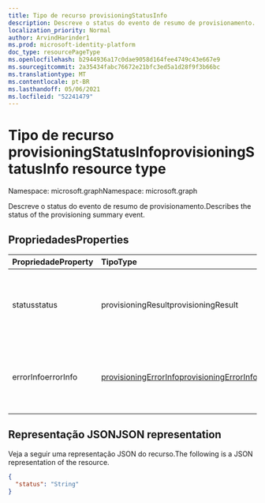 ```yaml
---
title: Tipo de recurso provisioningStatusInfo
description: Descreve o status do evento de resumo de provisionamento.
localization_priority: Normal
author: ArvindHarinder1
ms.prod: microsoft-identity-platform
doc_type: resourcePageType
ms.openlocfilehash: b2944936a17c0dae9058d164fee4749c43e667e9
ms.sourcegitcommit: 2a35434fabc76672e21bfc3ed5a1d28f9f3b66bc
ms.translationtype: MT
ms.contentlocale: pt-BR
ms.lasthandoff: 05/06/2021
ms.locfileid: "52241479"
---
```

# <a name="provisioningstatusinfo-resource-type"></a><span data-ttu-id="c99bd-103">Tipo de recurso provisioningStatusInfo</span><span class="sxs-lookup"><span data-stu-id="c99bd-103">provisioningStatusInfo resource type</span></span>

<span data-ttu-id="c99bd-104">Namespace: microsoft.graph</span><span class="sxs-lookup"><span data-stu-id="c99bd-104">Namespace: microsoft.graph</span></span>


<span data-ttu-id="c99bd-105">Descreve o status do evento de resumo de provisionamento.</span><span class="sxs-lookup"><span data-stu-id="c99bd-105">Describes the status of the provisioning summary event.</span></span> 

## <a name="properties"></a><span data-ttu-id="c99bd-106">Propriedades</span><span class="sxs-lookup"><span data-stu-id="c99bd-106">Properties</span></span>

| <span data-ttu-id="c99bd-107">Propriedade</span><span class="sxs-lookup"><span data-stu-id="c99bd-107">Property</span></span>     | <span data-ttu-id="c99bd-108">Tipo</span><span class="sxs-lookup"><span data-stu-id="c99bd-108">Type</span></span>        | <span data-ttu-id="c99bd-109">Descrição</span><span class="sxs-lookup"><span data-stu-id="c99bd-109">Description</span></span> |
|:-------------|:------------|:------------|
|<span data-ttu-id="c99bd-110">status</span><span class="sxs-lookup"><span data-stu-id="c99bd-110">status</span></span>|<span data-ttu-id="c99bd-111">provisioningResult</span><span class="sxs-lookup"><span data-stu-id="c99bd-111">provisioningResult</span></span>| <span data-ttu-id="c99bd-112">Os valores possíveis são: `success`, `warning`, `failure`, `skipped`, `unknownFutureValue`.</span><span class="sxs-lookup"><span data-stu-id="c99bd-112">Possible values are: `success`, `warning`, `failure`, `skipped`, `unknownFutureValue`.</span></span>|
|<span data-ttu-id="c99bd-113">errorInfo</span><span class="sxs-lookup"><span data-stu-id="c99bd-113">errorInfo</span></span>|[<span data-ttu-id="c99bd-114">provisioningErrorInfo</span><span class="sxs-lookup"><span data-stu-id="c99bd-114">provisioningErrorInfo</span></span>](provisioningErrorInfo.md)| <span data-ttu-id="c99bd-115">Se o status não for bem-sucedido/ os detalhes ignorados do erro estão contidos nisso.</span><span class="sxs-lookup"><span data-stu-id="c99bd-115">If status is not success/ skipped details for the error are contained in this.</span></span>|

## <a name="json-representation"></a><span data-ttu-id="c99bd-116">Representação JSON</span><span class="sxs-lookup"><span data-stu-id="c99bd-116">JSON representation</span></span>

<span data-ttu-id="c99bd-117">Veja a seguir uma representação JSON do recurso.</span><span class="sxs-lookup"><span data-stu-id="c99bd-117">The following is a JSON representation of the resource.</span></span>

<!-- {
  "blockType": "resource",
  "optionalProperties": [

  ],
  "@odata.type": "microsoft.graph.provisioningStatusInfo",
  "baseType": null
}-->

```json
{
  "status": "String"
}
```

<!-- uuid: 16cd6b66-4b1a-43a1-adaf-3a886856ed98
2019-02-04 14:57:30 UTC -->
<!-- {
  "type": "#page.annotation",
  "description": "provisioningStatusInfo resource",
  "keywords": "",
  "section": "documentation",
  "tocPath": ""
}-->


